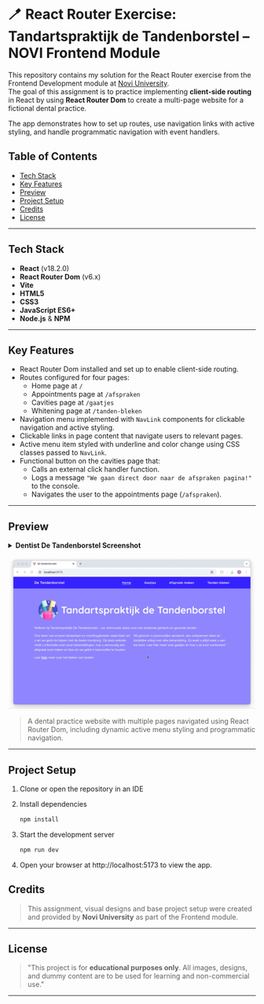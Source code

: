 # 🪥 React Router Exercise: Tandartspraktijk de Tandenborstel – NOVI Frontend Module

This repository contains my solution for the React Router exercise from the Frontend Development module at [Novi University](https://www.novi.nl).  
The goal of this assignment is to practice implementing **client-side routing** in React by using **React Router Dom** to create a multi-page website for a fictional dental practice.

The app demonstrates how to set up routes, use navigation links with active styling, and handle programmatic navigation with event handlers.

## Table of Contents

- [Tech Stack](#tech-stack)
- [Key Features](#key-features)
- [Preview](#preview)
- [Project Setup](#project-setup)
- [Credits](#credits)
- [License](#license)

---

## Tech Stack

- **React** (v18.2.0)
- **React Router Dom** (v6.x)
- **Vite**
- **HTML5**
- **CSS3**
- **JavaScript ES6+**
- **Node.js** & **NPM**

---

## Key Features

- React Router Dom installed and set up to enable client-side routing.
- Routes configured for four pages:
    - Home page at `/`
    - Appointments page at `/afspraken`
    - Cavities page at `/gaatjes`
    - Whitening page at `/tanden-bleken`
- Navigation menu implemented with `NavLink` components for clickable navigation and active styling.
- Clickable links in page content that navigate users to relevant pages.
- Active menu item styled with underline and color change using CSS classes passed to `NavLink`.
- Functional button on the cavities page that:
    - Calls an external click handler function.
    - Logs a message `"We gaan direct door naar de afspraken pagina!"` to the console.
    - Navigates the user to the appointments page (`/afspraken`).

---

## Preview

<details>
<summary><strong> Dentist De Tandenborstel Screenshot </strong></summary>

![Dentist De Tandenborstel Homepage Screenshot](src/assets/screenshot-home.png)

</details>

![Dentist De Tandenborstel demo](src/assets/demo-dentist-routing.gif)

> A dental practice website with multiple pages navigated using React Router Dom, including dynamic active menu styling and programmatic navigation.

---

## Project Setup

1. Clone or open the repository in an IDE

2. Install dependencies
   ```bash
   npm install
   ```
3. Start the development server
   ```bash
   npm run dev
   ```
4. Open your browser at http://localhost:5173 to view the app.


## Credits

> This assignment, visual designs and base project setup were created and provided by **Novi University** as part of the Frontend module.

---

## License

> "This project is for **educational purposes only**. All images, designs, and dummy content are to be used for learning and non-commercial use."

---